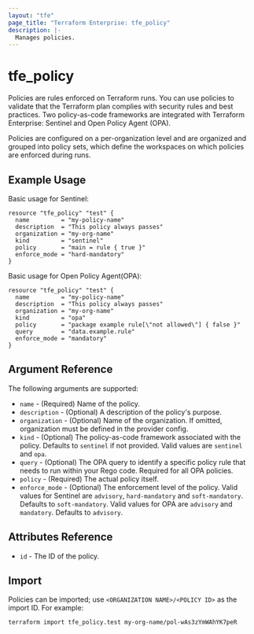 ```yaml
---
layout: "tfe"
page_title: "Terraform Enterprise: tfe_policy"
description: |-
  Manages policies.
---
```


# tfe_policy

Policies are rules enforced on Terraform runs. You can use policies to validate that the Terraform plan complies with security rules and best practices.
Two policy-as-code frameworks are integrated with Terraform Enterprise: Sentinel and Open Policy Agent (OPA).

Policies are configured on a per-organization level and are organized and
grouped into policy sets, which define the workspaces on which policies are
enforced during runs.

## Example Usage

Basic usage for Sentinel:

```hcl
resource "tfe_policy" "test" {
  name         = "my-policy-name"
  description  = "This policy always passes"
  organization = "my-org-name"
  kind         = "sentinel"
  policy       = "main = rule { true }"
  enforce_mode = "hard-mandatory"
}
```

Basic usage for Open Policy Agent(OPA):

```hcl
resource "tfe_policy" "test" {
  name         = "my-policy-name"
  description  = "This policy always passes"
  organization = "my-org-name"
  kind         = "opa"
  policy       = "package example rule[\"not allowed\"] { false }"
  query        = "data.example.rule"
  enforce_mode = "mandatory"
}
```

## Argument Reference

The following arguments are supported:

* `name` - (Required) Name of the policy.
* `description` - (Optional) A description of the policy's purpose.
* `organization` - (Optional) Name of the organization. If omitted, organization must be defined in the provider config.
* `kind` - (Optional) The policy-as-code framework associated with the policy.
   Defaults to `sentinel` if not provided. Valid values are `sentinel` and `opa`.
* `query` - (Optional) The OPA query to identify a specific policy rule that
   needs to run within your Rego code. Required for all OPA policies.
* `policy` - (Required) The actual policy itself.
* `enforce_mode` - (Optional) The enforcement level of the policy. Valid
  values for Sentinel are `advisory`, `hard-mandatory` and `soft-mandatory`. Defaults
  to `soft-mandatory`. Valid values for OPA are `advisory` and `mandatory`. Defaults
  to `advisory`.

## Attributes Reference

* `id` - The ID of the policy.

## Import

Policies can be imported; use `<ORGANIZATION NAME>/<POLICY ID>` as the
import ID. For example:

```shell
terraform import tfe_policy.test my-org-name/pol-wAs3zYmWAhYK7peR
```
